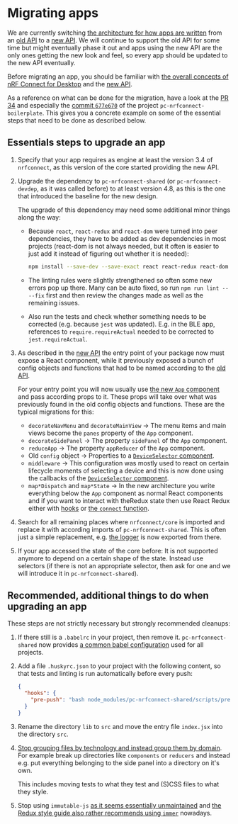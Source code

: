 ---
---

# Migrating apps

We are currently switching
[the architecture for how apps are written](getting_started#architecture-of-nrf-connect-for-desktop)
from an [old API](old_api_reference) to a [new API](api_reference). We will
continue to support the old API for some time but might eventually phase it out
and apps using the new API are the only ones getting the new look and feel, so
every app should be updated to the new API eventually.

Before migrating an app, you should be familiar with
[the overall concepts of nRF Connect for Desktop](getting_started) and the
[new API](api_reference).

As a reference on what can be done for the migration, have a look at the
[PR 34](https://github.com/NordicSemiconductor/pc-nrfconnect-boilerplate/pull/34)
and especially the
[commit `677e670`](https://github.com/NordicSemiconductor/pc-nrfconnect-boilerplate/pull/34/commits/677e6707dd112292027fe2655ff18f63e56447dc)
of the project `pc-nrfconnect-boilerplate`. This gives you a concrete example on
some of the essential steps that need to be done as described below.

## Essentials steps to upgrade an app

1. Specify that your app requires as engine at least the version 3.4 of
   `nrfconnect`, as this version of the core started providing the new API.

2. Upgrade the dependency to `pc-nrfconnect-shared` (or `pc-nrfconnect-devdep`,
   as it was called before) to at least version 4.8, as this is the one that
   introduced the baseline for the new design.

   The upgrade of this dependency may need some additional minor things along
   the way:

   - Because `react`, `react-redux` and `react-dom` were turned into peer
     dependencies, they have to be added as dev dependencies in most projects
     (react-dom is not always needed, but it often is easier to just add it
     instead of figuring out whether it is needed):

     ```bash
     npm install --save-dev --save-exact react react-redux react-dom
     ```

   - The linting rules were slightly strengthened so often some new errors pop
     up there. Many can be auto fixed, so run `npm run lint -- --fix` first and
     then review the changes made as well as the remaining issues.

   - Also run the tests and check whether something needs to be corrected (e.g.
     because `jest` was updated). E.g. in the BLE app, references to
     `require.requireActual` needed to be corrected to `jest.requireActual`.

3. As described in the [new API](api_reference) the entry point of your package
   now must expose a React component, while it previously exposed a bunch of
   config objects and functions that had to be named according to the
   [old API](old_api_reference).

   For your entry point you will now usually use
   [the new `App` component](api_reference#component-app) and pass according
   props to it. These props will take over what was previously found in the old
   config objects and functions. These are the typical migrations for this:

   - `decorateNavMenu` and `decorateMainView` → The menu items and main views
     become the `panes` property of the `App` component.
   - `decorateSidePanel` → The property `sidePanel` of the `App` component.
   - `reduceApp` → The property `appReducer` of the `App` component.
   - Old `config` object → Properties to a
     [`DeviceSelector` component](api_reference#component-deviceselector).
   - `middleware` → This configuration was mostly used to react on certain
     lifecycle moments of selecting a device and this is now done using the
     callbacks of the
     [`DeviceSelector` component](api_reference#component-deviceselector).
   - `map*Dispatch` and `map*State` -> In the new architecture you write
     everything below the `App` component as normal React components and if you
     want to interact with theRedux state then use React Redux either with
     [hooks](https://react-redux.js.org/api/hooks) or
     [the `connect` function](https://react-redux.js.org/api/connect).

4. Search for all remaining places where `nrfconnect/core` is imported and
   replace it with according imports of `pc-nrfconnect-shared`. This is often just
   a simple replacement, e.g. [the logger](api_reference#logging-logger) is now
   exported from there.

5. If your app accessed the state of the core before: It is not supported
   anymore to depend on a certain shape of the state. Instead use selectors (if
   there is not an appropriate selector, then ask for one and we will introduce
   it in `pc-nrfconnect-shared`).

## Recommended, additional things to do when upgrading an app

These steps are not strictly necessary but strongly recommended cleanups:

1. If there still is a `.babelrc` in your project, then remove it.
   `pc-nrfconnect-shared` now provides
   [a common babel configuration](https://github.com/NordicSemiconductor/pc-nrfconnect-shared/blob/master/config/babel.config.js)
   used for all projects.

2. Add a file `.huskyrc.json` to your project with the following content, so
   that tests and linting is run automatically before every push:

   ```json
   {
     "hooks": {
       "pre-push": "bash node_modules/pc-nrfconnect-shared/scripts/pre-push.sh"
     }
   }
   ```

3. Rename the directory `lib` to `src` and move the entry file `index.jsx` into
   the directory `src`.

4. [Stop grouping files by technology and instead group them by domain](https://gist.io/@datenreisender/64cf8d86069f40108789b6752412513b).
   For example break up directories like `components` or `reducers` and instead
   e.g. put everything belonging to the side panel into a directory on it's own.

   This includes moving tests to what they test and (S)CSS files to what they
   style.

5. Stop using `immutable-js`
   [as it seems essentially unmaintained](https://github.com/immutable-js/immutable-js/issues/1689)
   and
   [the Redux style guide also rather recommends using `immer`](https://redux.js.org/style-guide/style-guide#use-immer-for-writing-immutable-updates)
   nowadays.
